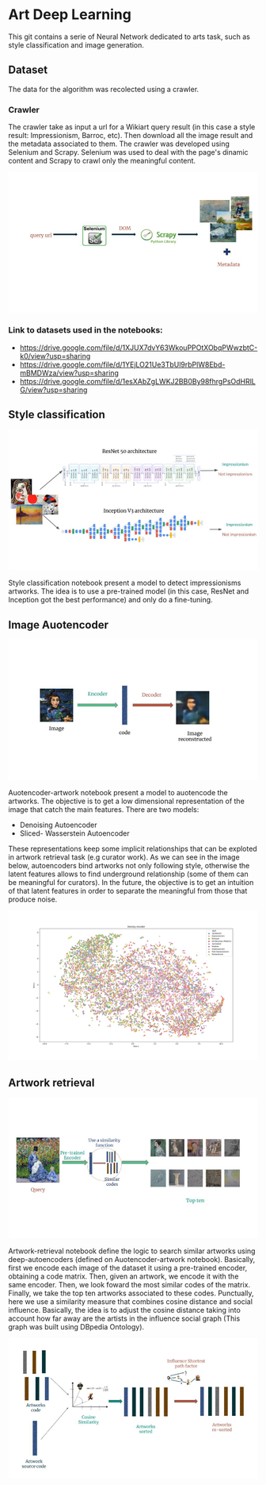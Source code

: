 # Art Deep Learning

This git contains a serie of Neural Network dedicated to arts task, such as style classification and image generation.

## Dataset

The data for the algorithm was recolected using a crawler.

### Crawler

The crawler take as input a url for a Wikiart query result (in this case a style result: Impressionism, Barroc, etc). Then download all the image result and the metadata associated to them. 
The crawler was developed using Selenium and Scrapy. Selenium was used to deal with the page's dinamic content and Scrapy to crawl only the meaningful content.

![Crawler-description](https://github.com/ignaciogatti/art-deep-learning/blob/master/images/crawler-description.jpg)

### Link to datasets used in the notebooks:

- https://drive.google.com/file/d/1XJUX7dvY63WkouPPOtXObqPWwzbtC-k0/view?usp=sharing
- https://drive.google.com/file/d/1YEjLO21Ue3TbUl9rbPlW8Ebd-mBMDWza/view?usp=sharing
- https://drive.google.com/file/d/1esXAbZgLWKJ2BB0By98fhrgPsOdHRlLG/view?usp=sharing

## Style classification

![Style-classification](https://github.com/ignaciogatti/art-deep-learning/blob/master/images/impressionism-classification.jpg)

Style classification notebook present a model to detect impressionisms artworks. The idea is to use a pre-trained model (in this case, ResNet and Inception got the best performance) and only do a fine-tuning.

## Image Auotencoder

![Autoencoder-example](https://github.com/ignaciogatti/art-deep-learning/blob/master/images/Autoencoder-example.jpg)

Auotencoder-artwork notebook present a model to auotencode the artworks. The objective is to get a low dimensional representation of the image that catch the main features. There are two models:
- Denoising Autoencoder
- Sliced- Wasserstein Autoencoder

These representations keep some implicit relationships that can be exploted in artwork retrieval task (e.g curator work). As we can see in the image below, autoencoders bind artworks not only following style, otherwise the latent features allows to find underground relationship (some of them can be meaningful for curators). In the future, the objective is to get an intuition of that latent features in order to separate the meaningful from those that produce noise.

![T-sne distribution](https://github.com/ignaciogatti/art-deep-learning/blob/master/images/tsne-analysis-denoisy.jpg)

## Artwork retrieval

![Artwork-retrieval-example](https://github.com/ignaciogatti/art-deep-learning/blob/master/images/Artwork-retrieval.jpg)

Artwork-retrieval notebook define the logic to search similar artworks using deep-autoencoders (defined on Auotencoder-artwork notebook). Basically, first we encode each image of the dataset it using a pre-trained encoder, obtaining a code matrix. Then, given an artwork, we encode it with the same encoder. Then, we look foward the most similar codes of the matrix. Finally, we take the top ten artworks associated to these codes.
Punctually, here we use a similarity measure that combines cosine distance and social influence. Basically, the idea is to adjust the cosine distance taking into account how far away are the artists in the influence social graph (This graph was built using DBpedia Ontology).

![Similarity-measure-explanation](https://github.com/ignaciogatti/art-deep-learning/blob/master/images/Similarity-measure.jpg)
